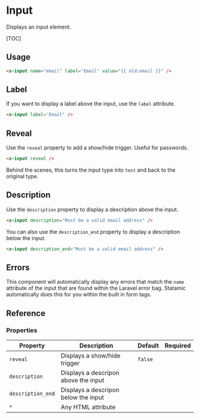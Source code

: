 # Input
Displays an input element.

[TOC]

## Usage

```html
<x-input name="email" label="Email" value="{{ old:email }}" />
```

## Label
If you want to display a label above the input, use the `label` attribute. 

```html
<x-input label="Email" />
```

## Reveal
Use the `reveal` property to add a show/hide trigger. Useful for passwords.

```html
<x-input reveal />
```

Behind the scenes, this turns the input type into `text` and back to the original type.


## Description
Use the `description` property to display a description above the input.

```html
<x-input description="Must be a valid email address" />
```

You can also use the `description_end` property to display a description below the input.

```html
<x-input description_end="Must be a valid email address" />
```

## Errors
This component will automatically display any errors that match the `name` attribute of the input that are found within the Laravel error bag. Statamic automatically does this for you within the built in form tags. 


## Reference 

### Properties

| Property | Description | Default | Required | 
| ----------- | ----------- | --------- | --------- |
| `reveal` | Displays a show/hide trigger | `false` |  |
| `description` | Displays a descripon above the input |  |  |
| `description_end` | Displays a descripon below the input |  |  |
| `*` | Any HTML attribute |  |  |
